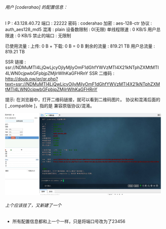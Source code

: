 ###### 用户 [coderahao] 的配置信息：

 I  P       : 43.128.40.72
 端口       : 22222
 密码       : coderahao
 加密       : aes-128-ctr
 协议       : auth_aes128_md5
 混淆       : plain
 设备数限制 : 0(无限)
 单线程限速 : 0 KB/S
 用户总限速 : 0 KB/S
 禁止的端口 : 无限制 

 已使用流量 : 上传: 0 B + 下载: 0 B = 0 B
 剩余的流量 : 819.21 TB 
 用户总流量 : 819.21 TB 

 SSR   链接 : ssr://NDMuMTI4LjQwLjcyOjIyMjIyOmF1dGhfYWVzMTI4X21kNTphZXMtMTI4LWN0cjpwbGFpbjpZMjlrWlhKaGFHRnY 
 SSR 二维码 : http://doub.pw/qr/qr.php?text=ssr://NDMuMTI4LjQwLjcyOjIyMjIyOmF1dGhfYWVzMTI4X21kNTphZXMtMTI4LWN0cjpwbGFpbjpZMjlrWlhKaGFHRnY 

  提示: 
 在浏览器中，打开二维码链接，就可以看到二维码图片。
 协议和混淆后面的[ _compatible ]，指的是 兼容原版协议/混淆。

![](翻墙配置.png)

###### 上个应该挂了，又新建了一个

- 所有配置信息都和上一个一样，只是将端口号改为了23456
